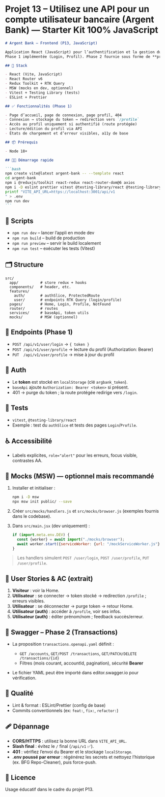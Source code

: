 # Projet 13 – Utilisez une API pour un compte utilisateur bancaire (Argent Bank) — **Starter Kit 100% JavaScript**

````markdown
# Argent Bank – Frontend (P13, JavaScript)

Application React (JavaScript) pour l’authentification et la gestion du profil utilisateur d’Argent Bank.
Phase 1 implémentée (Login, Profil). Phase 2 fournie sous forme de **proposition d’API Transactions** (OpenAPI YAML).

## 🚀 Stack

- React (Vite, JavaScript)
- React Router v6
- Redux Toolkit + RTK Query
- MSW (mocks en dev, optionnel)
- Vitest + Testing Library (tests)
- ESLint + Prettier

## ✅ Fonctionnalités (Phase 1)

- Page d’accueil, page de connexion, page profil, 404
- Connexion → stockage du token → redirection vers `/profile`
- Accès au profil uniquement si authentifié (route protégée)
- Lecture/édition du profil via API
- États de chargement et d’erreur visibles, a11y de base

## 📦 Prérequis

- Node 18+

## 🧑‍💻 Démarrage rapide

```bash
npm create vite@latest argent-bank -- --template react
cd argent-bank
npm i @reduxjs/toolkit react-redux react-router-dom@6 axios
npm i -D eslint prettier vitest @testing-library/react @testing-library/user-event @testing-library/jest-dom jsdom msw
printf "VITE_API_URL=https://localhost:3001/api/v1
" > .env
npm run dev
```
````

## 🔧 Scripts

- `npm run dev` – lancer l’appli en mode dev
- `npm run build` – build de production
- `npm run preview` – servir le build localement
- `npm run test` – exécuter les tests (Vitest)

## 🗂️ Structure

```
src/
  app/          # store redux + hooks
  components/   # header, etc.
  features/
    auth/       # authSlice, ProtectedRoute
    user/       # endpoints RTK Query (login/profile)
  pages/        # Home, Login, Profile, NotFound
  router/       # routes
  services/     # baseApi, token utils
  mocks/        # MSW (optionnel)
```

## 🔗 Endpoints (Phase 1)

- `POST /api/v1/user/login` → `{ token }`
- `POST /api/v1/user/profile` → lecture du profil (Authorization: Bearer)
- `PUT  /api/v1/user/profile` → mise à jour du profil

## 🔐 Auth

- Le **token** est stocké en `localStorage` (clé `argbank_token`).
- `baseApi` ajoute `Authorization: Bearer <token>` si présent.
- 401 → purge du token ; la route protégée redirige vers `/login`.

## 🧪 Tests

- `vitest`, `@testing-library/react`
- Exemple : test du `authSlice` et tests des pages `Login`/`Profile`.

## ♿ Accessibilité

- Labels explicites, `role="alert"` pour les erreurs, focus visible, contrastes AA.

## 🧰 Mocks (MSW) — optionnel mais recommandé

1. Installer et initialiser :

   ```bash
   npm i -D msw
   npx msw init public/ --save
   ```

2. Créer `src/mocks/handlers.js` et `src/mocks/browser.js` (exemples fournis dans le codebase).
3. Dans `src/main.jsx` (dev uniquement) :

   ```js
   if (import.meta.env.DEV) {
     const {worker} = await import("./mocks/browser");
     await worker.start({serviceWorker: {url: "/mockServiceWorker.js"}});
   }
   ```

> Les handlers simulent `POST /user/login`, `POST /user/profile`, `PUT /user/profile`.

## 🧭 User Stories & AC (extrait)

1. **Visiteur** : voir la Home.
2. **Utilisateur** : se connecter → token stocké → redirection `/profile` ; erreurs visibles.
3. **Utilisateur** : se déconnecter → purge token → retour Home.
4. **Utilisateur (auth)** : accéder à `/profile`, voir ses infos.
5. **Utilisateur (auth)** : éditer prénom/nom ; feedback succès/erreur.

## 🧪 Swagger – Phase 2 (Transactions)

- La proposition `transactions.openapi.yaml` définit :
  - `GET /accounts`, `GET/POST /transactions`, `GET/PATCH/DELETE /transactions/{id}`
  - Filtres (mois courant, accountId, pagination), sécurité **Bearer**

- Le fichier YAML peut être importé dans editor.swagger.io pour vérification.

## 🧹 Qualité

- Lint & format : ESLint/Prettier (config de base)
- Commits conventionnels (ex: `feat:`, `fix:`, `refactor:`)

## 🩹 Dépannage

- **CORS/HTTPS** : utilisez la bonne URL dans `VITE_API_URL`.
- **Slash final** : évitez le `/` final (`/api/v1` ✅).
- **401** : vérifiez l’envoi du Bearer et le stockage `localStorage`.
- **.env poussé par erreur** : régénérez les secrets et nettoyez l’historique (ex. BFG Repo-Cleaner), puis force-push.

## 📜 Licence

Usage éducatif dans le cadre du projet P13.

```

```
